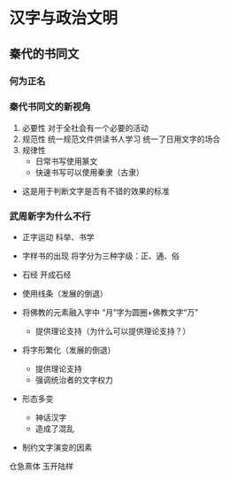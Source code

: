 # 汉字与政治文明

## 秦代的书同文

### 何为正名

### 秦代书同文的新视角

1. 必要性
   对于全社会有一个必要的活动
2. 规范性
   统一规范文件供读书人学习
   统一了日用文字的场合
3. 规律性
   - 日常书写使用篆文
   - 快速书写可以使用秦隶（古隶）

- 这是用于判断文字是否有不错的效果的标准

### 武周新字为什么不行

- 正字运动
  科举、书学
- 字样书的出现
  将字分为三种字级：正、通、俗
- 石经
  开成石经

- 使用线条（发展的倒退）
- 将佛教的元素融入字中
  “月”字为圆圈+佛教文字“万”
  - 提供理论支持（为什么可以提供理论支持？）
- 将字形繁化（发展的倒退）
  - 提供理论支持
  - 强调统治者的文字权力
- 形态多变
  - 神话汉字
  - 造成了混乱

- 制约文字演变的因素

仓急熹体
玉开陆样